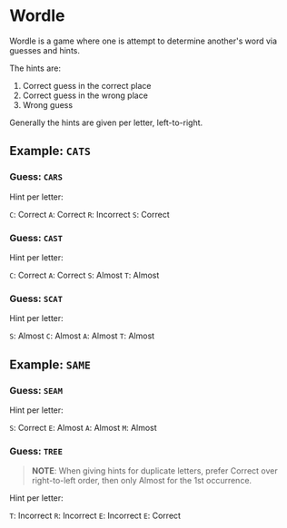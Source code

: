 # Wordle

Wordle is a game where one is attempt to determine another's word via guesses and hints.

The hints are:

1. Correct guess in the correct place
2. Correct guess in the wrong place
3. Wrong guess

Generally the hints are given per letter, left-to-right.

## Example: `CATS`

### Guess: `CARS`

Hint per letter:

`C`: Correct
`A`: Correct
`R`: Incorrect
`S`: Correct

### Guess: `CAST`

Hint per letter:

`C`: Correct
`A`: Correct
`S`: Almost
`T`: Almost

### Guess: `SCAT`

Hint per letter:

`S`: Almost
`C`: Almost
`A`: Almost
`T`: Almost

## Example: `SAME`

### Guess: `SEAM`

Hint per letter:

`S`: Correct
`E`: Almost
`A`: Almost
`M`: Almost

### Guess: `TREE`

> **NOTE**: When giving hints for duplicate letters, prefer Correct over right-to-left order, then only Almost for the 1st occurrence.

Hint per letter:

`T`: Incorrect
`R`: Incorrect
`E`: Incorrect
`E`: Correct
